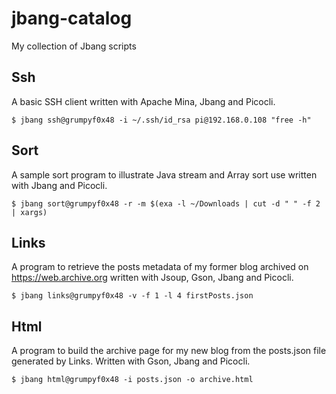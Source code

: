 # jbang-catalog

My collection of Jbang scripts

## Ssh

A basic SSH client written with Apache Mina, Jbang and Picocli.

```console
$ jbang ssh@grumpyf0x48 -i ~/.ssh/id_rsa pi@192.168.0.108 "free -h"
```

## Sort

A sample sort program to illustrate Java stream and Array sort use written with Jbang and Picocli.

```console
$ jbang sort@grumpyf0x48 -r -m $(exa -l ~/Downloads | cut -d " " -f 2 | xargs)
```

## Links

A program to retrieve the posts metadata of my former blog archived on https://web.archive.org written with Jsoup, Gson, Jbang and Picocli.

```console
$ jbang links@grumpyf0x48 -v -f 1 -l 4 firstPosts.json
```

## Html

A program to build the archive page for my new blog from the posts.json file generated by Links. Written with Gson, Jbang and Picocli.

```console
$ jbang html@grumpyf0x48 -i posts.json -o archive.html
```
